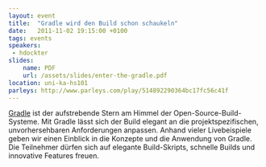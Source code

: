 ```yaml
---
layout: event
title:  "Gradle wird den Build schon schaukeln"
date:   2011-11-02 19:15:00 +0100
tags: events
speakers:
 - hdockter
slides:
    name: PDF
    url: /assets/slides/enter-the-gradle.pdf
location: uni-ka-hs101
parleys: http://www.parleys.com/play/514892290364bc17fc56c41f
---
```


[Gradle](http://gradle.org/) ist der aufstrebende Stern am Himmel der Open-Source-Build-Systeme. Mit Gradle lässt sich der Build elegant an die projektspezifischen, unvorhersehbaren Anforderungen anpassen. Anhand vieler Livebeispiele geben wir einen Einblick in die Konzepte und die Anwendung von Gradle. Die Teilnehmer dürfen sich auf elegante Build-Skripts, schnelle Builds und innovative Features freuen.
